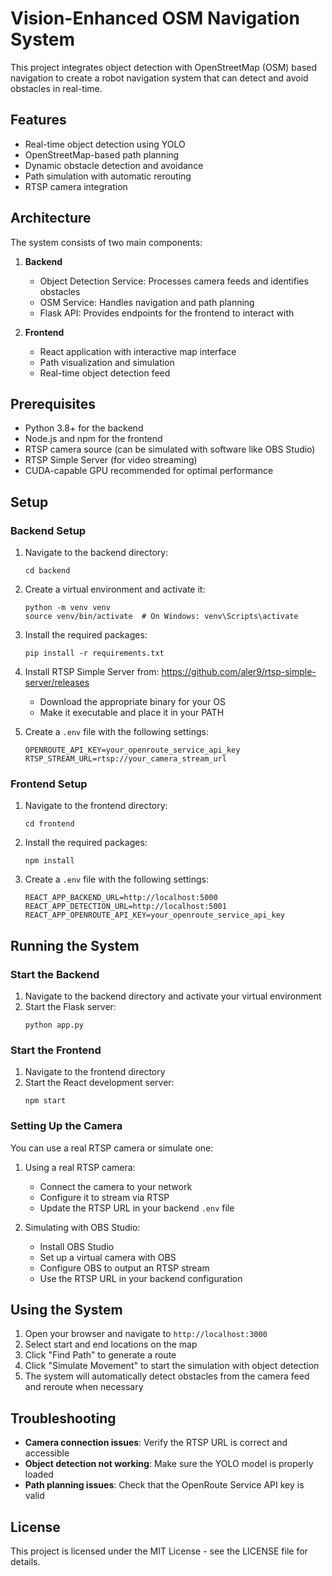 # Vision-Enhanced OSM Navigation System

This project integrates object detection with OpenStreetMap (OSM) based navigation to create a robot navigation system that can detect and avoid obstacles in real-time.

## Features

- Real-time object detection using YOLO
- OpenStreetMap-based path planning
- Dynamic obstacle detection and avoidance
- Path simulation with automatic rerouting
- RTSP camera integration

## Architecture

The system consists of two main components:

1. **Backend**
   - Object Detection Service: Processes camera feeds and identifies obstacles
   - OSM Service: Handles navigation and path planning
   - Flask API: Provides endpoints for the frontend to interact with

2. **Frontend**
   - React application with interactive map interface
   - Path visualization and simulation
   - Real-time object detection feed

## Prerequisites

- Python 3.8+ for the backend
- Node.js and npm for the frontend
- RTSP camera source (can be simulated with software like OBS Studio)
- RTSP Simple Server (for video streaming)
- CUDA-capable GPU recommended for optimal performance

## Setup

### Backend Setup

1. Navigate to the backend directory:
   ```
   cd backend
   ```

2. Create a virtual environment and activate it:
   ```
   python -m venv venv
   source venv/bin/activate  # On Windows: venv\Scripts\activate
   ```

3. Install the required packages:
   ```
   pip install -r requirements.txt
   ```

4. Install RTSP Simple Server from: https://github.com/aler9/rtsp-simple-server/releases
   - Download the appropriate binary for your OS
   - Make it executable and place it in your PATH

5. Create a `.env` file with the following settings:
   ```
   OPENROUTE_API_KEY=your_openroute_service_api_key
   RTSP_STREAM_URL=rtsp://your_camera_stream_url
   ```

### Frontend Setup

1. Navigate to the frontend directory:
   ```
   cd frontend
   ```

2. Install the required packages:
   ```
   npm install
   ```

3. Create a `.env` file with the following settings:
   ```
   REACT_APP_BACKEND_URL=http://localhost:5000
   REACT_APP_DETECTION_URL=http://localhost:5001
   REACT_APP_OPENROUTE_API_KEY=your_openroute_service_api_key
   ```

## Running the System

### Start the Backend

1. Navigate to the backend directory and activate your virtual environment
2. Start the Flask server:
   ```
   python app.py
   ```

### Start the Frontend

1. Navigate to the frontend directory
2. Start the React development server:
   ```
   npm start
   ```

### Setting Up the Camera

You can use a real RTSP camera or simulate one:

1. Using a real RTSP camera:
   - Connect the camera to your network
   - Configure it to stream via RTSP
   - Update the RTSP URL in your backend `.env` file

2. Simulating with OBS Studio:
   - Install OBS Studio
   - Set up a virtual camera with OBS
   - Configure OBS to output an RTSP stream
   - Use the RTSP URL in your backend configuration

## Using the System

1. Open your browser and navigate to `http://localhost:3000`
2. Select start and end locations on the map
3. Click "Find Path" to generate a route
4. Click "Simulate Movement" to start the simulation with object detection
5. The system will automatically detect obstacles from the camera feed and reroute when necessary

## Troubleshooting

- **Camera connection issues**: Verify the RTSP URL is correct and accessible
- **Object detection not working**: Make sure the YOLO model is properly loaded
- **Path planning issues**: Check that the OpenRoute Service API key is valid

## License

This project is licensed under the MIT License - see the LICENSE file for details. 